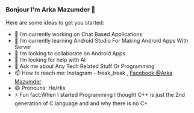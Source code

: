 ### Bonjour I'm Arka Mazumder 👋



Here are some ideas to get you started:

- 🔭 I’m currently working on Chat Based Applications
- 🌱 I’m currently learning Android Studio For Making Android Apps With Server 
- 👯 I’m looking to collaborate on Android Apps 
- 🤔 I’m looking for help with AI
- 💬 Ask me about Any Tech Related Stuff Or Programming
- 📫 How to reach me: Instagram - freak_treak , [Facebook @Arka Mazumder](https://m.facebook.com/arka.asl)
- 😄 Pronouns: He/His 
- ⚡ Fun fact:When I started Programming I thought C++ is just the 2nd generation of C language and and why there is no C+ 


